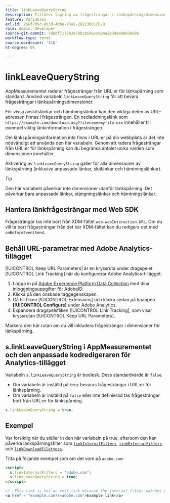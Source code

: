 ```yaml
---
title: linkLeaveQueryString
description: Tillåter lagring av frågesträngar i länkspårningsdimensioner.
feature: Variables
exl-id: 266f7d9c-803d-4dbe-95a1-282230012878
role: Admin, Developer
source-git-commit: 7d8df7173b3a78bcb506cc894e2b3deda003e696
workflow-type: tm+mt
source-wordcount: '316'
ht-degree: 0%

---
```


# linkLeaveQueryString

AppMeasurementet raderar frågesträngar från URL:er för länkspårning som standard. Använd variabeln `linkLeaveQueryString` för att bevara frågesträngar i länkspårningsdimensioner.

För vissa avslutslänkar och hämtningslänkar kan den viktiga delen av URL-adressen finnas i frågesträngen. En nedladdningslänk som `https://example.com/download.asp?filename=myfile.exe` innehåller till exempel viktig länkinformation i frågesträngen.

Om länkspårningsinformation inte finns i URL:er på din webbplats är det inte nödvändigt att använda den här variabeln. Genom att radera frågesträngar från URL:er för länkspårning kan du begränsa antalet unika värden som dimensionen innehåller.

Aktivering av `linkLeaveQueryString` gäller för alla dimensioner av länkspårning (inklusive anpassade länkar, slutlänkar och hämtningslänkar).

>[!TIP]
>
>Den här variabeln påverkar inte dimensioner utanför länkspårning. Det påverkar bara anpassade länkar, stängningslänkar och hämtningslänkar.

## Hantera länkfrågesträngar med Web SDK

Frågesträngar tas inte bort från XDM-fältet `web.webInteraction.URL`. Om du vill ta bort frågesträngar från det här XDM-fältet kan du redigera det med `onBeforeEventSend`.

## Behåll URL-parametrar med Adobe Analytics-tillägget

[!UICONTROL Keep URL Parameters] är en kryssruta under dragspelet [!UICONTROL Link Tracking] när du konfigurerar Adobe Analytics-tillägget.

1. Logga in på [Adobe Experience Platform Data Collection](https://experience.adobe.com/data-collection) med dina inloggningsuppgifter för AdobeID.
2. Klicka på den önskade taggegenskapen.
3. Gå till fliken [!UICONTROL Extensions] och klicka sedan på knappen **[!UICONTROL Configure]** under Adobe Analytics.
4. Expandera dragspelsfliken [!UICONTROL Link Tracking], som visar kryssrutan [!UICONTROL Keep URL Parameters].

Markera den här rutan om du vill inkludera frågesträngar i dimensioner för länkspårning.

## s.linkLeaveQueryString i AppMeasurementet och den anpassade kodredigeraren för Analytics-tillägget

Variabeln `s.linkLeaveQueryString` är boolesk. Dess standardvärde är `false`.

* Om variabeln är inställd på `true` bevaras frågesträngar i URL:er för länkspårning.
* Om variabeln är inställd på `false` eller inte definierad tas frågesträngar bort från URL:er för länkspårning.

```js
s.linkLeaveQueryString = true;
```

## Exempel

Var försiktig när du ställer in den här variabeln på true, eftersom den kan påverka länkspårningsfilter som [`linkInternalFilters`](linkinternalfilters.md), [`linkExternalFilters`](linkexternalfilters.md) och [`linkDownloadFiletypes`](linkdownloadfiletypes.md).

Titta på följande exempel som om det vore på `adobe.com`:

```html
<script>
  s.linkInternalFilters = "adobe.com";
  s.linkLeaveQueryString = true;
</script>

<!--This link is not an exit link because the internal filter matches part of the query string -->
<a href = "example.com?r=adobe.com">Example link</a>
```
